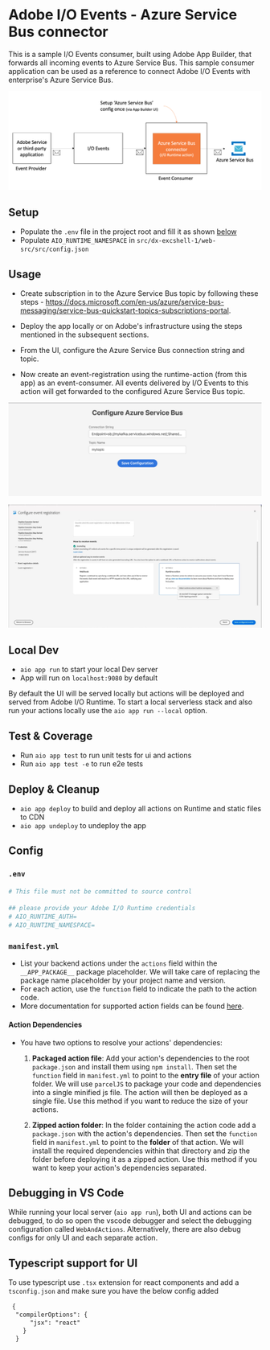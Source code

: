 # Adobe I/O Events - Azure Service Bus connector
This is a sample I/O Events consumer, built using Adobe App Builder, that forwards all incoming events to Azure Service Bus. This sample consumer application can be used as a reference to connect Adobe I/O Events with enterprise's Azure Service Bus.

![Overview](images/overview.png)

## Setup

- Populate the `.env` file in the project root and fill it as shown [below](#env)
- Populate `AIO_RUNTIME_NAMESPACE` in `src/dx-excshell-1/web-src/src/config.json`

## Usage

- Create subscription in to the Azure Service Bus topic by following these steps - https://docs.microsoft.com/en-us/azure/service-bus-messaging/service-bus-quickstart-topics-subscriptions-portal.

- Deploy the app locally or on Adobe's infrastructure using the steps mentioned in the subsequent sections. 

- From the UI, configure the Azure Service Bus connection string and topic. 

- Now create an event-registration using the runtime-action (from this app) as an event-consumer. All events delivered by I/O Events to this action will get forwarded to the configured Azure Service Bus topic.

![Configure Azure Service Bus](images/configure-azure-service-bus.png)

![Create I/O Events registration](images/select-runtime-action.png)

## Local Dev

- `aio app run` to start your local Dev server
- App will run on `localhost:9080` by default

By default the UI will be served locally but actions will be deployed and served from Adobe I/O Runtime. To start a local serverless stack and also run your actions locally use the `aio app run --local` option.

## Test & Coverage

- Run `aio app test` to run unit tests for ui and actions
- Run `aio app test -e` to run e2e tests

## Deploy & Cleanup

- `aio app deploy` to build and deploy all actions on Runtime and static files to CDN
- `aio app undeploy` to undeploy the app

## Config

### `.env`

```bash
# This file must not be committed to source control

## please provide your Adobe I/O Runtime credentials
# AIO_RUNTIME_AUTH=
# AIO_RUNTIME_NAMESPACE=
```

### `manifest.yml`

- List your backend actions under the `actions` field within the `__APP_PACKAGE__`
package placeholder. We will take care of replacing the package name placeholder
by your project name and version.
- For each action, use the `function` field to indicate the path to the action
code.
- More documentation for supported action fields can be found
[here](https://github.com/apache/incubator-openwhisk-wskdeploy/blob/master/specification/html/spec_actions.md#actions).

#### Action Dependencies

- You have two options to resolve your actions' dependencies:

  1. **Packaged action file**: Add your action's dependencies to the root
   `package.json` and install them using `npm install`. Then set the `function`
   field in `manifest.yml` to point to the **entry file** of your action
   folder. We will use `parcelJS` to package your code and dependencies into a
   single minified js file. The action will then be deployed as a single file.
   Use this method if you want to reduce the size of your actions.

  2. **Zipped action folder**: In the folder containing the action code add a
     `package.json` with the action's dependencies. Then set the `function`
     field in `manifest.yml` to point to the **folder** of that action. We will
     install the required dependencies within that directory and zip the folder
     before deploying it as a zipped action. Use this method if you want to keep
     your action's dependencies separated.

## Debugging in VS Code

While running your local server (`aio app run`), both UI and actions can be debugged, to do so open the vscode debugger
and select the debugging configuration called `WebAndActions`.
Alternatively, there are also debug configs for only UI and each separate action.

## Typescript support for UI

To use typescript use `.tsx` extension for react components and add a `tsconfig.json` 
and make sure you have the below config added
```
 {
  "compilerOptions": {
      "jsx": "react"
    }
  } 
```
